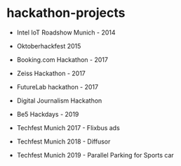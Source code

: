 # hackathon-projects

* Intel IoT Roadshow Munich - 2014
* Oktoberhackfest 2015

* Booking.com Hackathon - 2017
* Zeiss Hackathon - 2017

* FutureLab hackathon - 2017
* Digital Journalism Hackathon

* Be5 Hackdays - 2019

* Techfest Munich 2017 - Flixbus ads
* Techfest Munich 2018 - Diffusor
* Techfest Munich 2019 - Parallel Parking for Sports car
